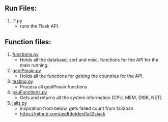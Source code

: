 ## Run Files:
1. t1.py
   * runs the Flask API.

## Function files:
1. [functions.py](/home/DOC_making/docsfunctions.py-Functions)
    * Holds all the database, sort and misc. functions for the API for the main running.
2. [geoIPmain.py](/home/DOC_making/docsgeoIPmain.py-Functions)
    * Holds all the functions for getting the countries for the API.
3. [testing.py](/home/DOC_making/docstesting.py-Functions)
    * Process all geoIPmain functions
4. [psuFunctions.py](/home/DOC_making/docspsuFunctions.py-Functions)
    * Gets and returns all the system information (CPU, MEM, DISK, NET).
5. [jails.py](/home/DOC_making/docspsuFunctions.py-Functions)
    * inspiration from below, gets failed count from fail2ban 
    * https://github.com/asdfdotdev/fail2slack
